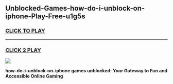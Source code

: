 
## Unblocked-Games-how-do-i-unblock-on-iphone-Play-Free-u1g5s
<h3>
<a href="https://premium76.site?title=how-do-i-unblock-on-iphone&ref=23A">CLICK TO PLAY</a></h3>
<hr>

<h3>
<a href="https://premium76.site?title=how-do-i-unblock-on-iphone&ref=23A">CLICK 2 PLAY</a>
  
</h3>

<a href="https://premium76.site?title=how-do-i-unblock-on-iphone&ref=23A"><img src="https://clearcache.store/games.png"></a>


**how-do-i-unblock-on-iphone games unblocked: Your Gateway to Fun and Accessible Online Gaming**
